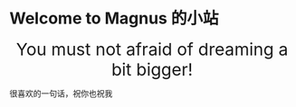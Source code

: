 # Welcome to Magnus 的小站

<div class = "Title" style = "text-align:center">You must not afraid of dreaming a bit bigger!</div>

很喜欢的一句话，祝你也祝我


<style>
    .Title{
        font-size : 30px ;
        text-align : center;
    }
</style>